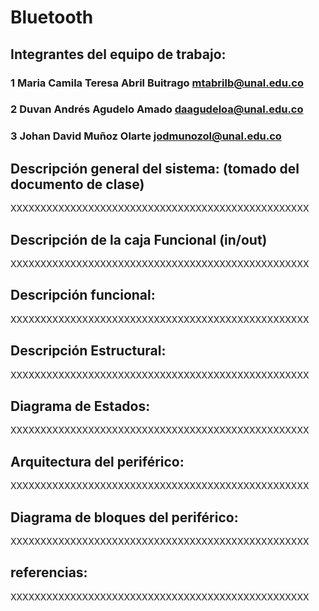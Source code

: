 # Bluetooth

## Integrantes del equipo de trabajo:

### 1 Maria Camila Teresa Abril Buitrago mtabrilb@unal.edu.co

### 2 Duvan Andrés Agudelo Amado daagudeloa@unal.edu.co

### 3 Johan David Muñoz Olarte jodmunozol@unal.edu.co


## Descripción general del sistema: (tomado del documento de clase)

XXXXXXXXXXXXXXXXXXXXXXXXXXXXXXXXXXXXXXXXXXXXXXXXXX

## Descripción de la caja Funcional  (in/out)

XXXXXXXXXXXXXXXXXXXXXXXXXXXXXXXXXXXXXXXXXXXXXXXXXX

## Descripción funcional:

XXXXXXXXXXXXXXXXXXXXXXXXXXXXXXXXXXXXXXXXXXXXXXXXXX

## Descripción Estructural:

XXXXXXXXXXXXXXXXXXXXXXXXXXXXXXXXXXXXXXXXXXXXXXXXXX

## Diagrama de Estados:

XXXXXXXXXXXXXXXXXXXXXXXXXXXXXXXXXXXXXXXXXXXXXXXXXX

## Arquitectura del periférico:

XXXXXXXXXXXXXXXXXXXXXXXXXXXXXXXXXXXXXXXXXXXXXXXXXX

## Diagrama de bloques del periférico:

XXXXXXXXXXXXXXXXXXXXXXXXXXXXXXXXXXXXXXXXXXXXXXXXXX

## referencias:

XXXXXXXXXXXXXXXXXXXXXXXXXXXXXXXXXXXXXXXXXXXXXXXXXX


